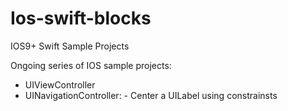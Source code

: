 # Ios-swift-blocks
IOS9+ Swift Sample Projects


Ongoing series of IOS sample projects:
- UIViewController
- UINavigationController: - Center a UILabel using constrainsts
  
